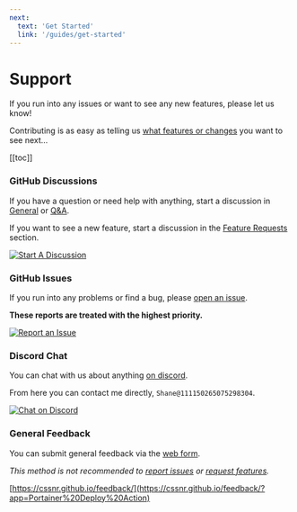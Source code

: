 ```yaml
---
next:
  text: 'Get Started'
  link: '/guides/get-started'
---
```


# Support

If you run into any issues or want to see any new features, please let us know!

Contributing is as easy as telling us [what features or changes](https://github.com/cssnr/portainer-stack-deploy-action/discussions/categories/feature-requests) you want to see next…

[[toc]]

### GitHub Discussions

If you have a question or need help with anything,
start a discussion in [General](https://github.com/cssnr/portainer-stack-deploy-action/discussions/categories/general)
or [Q&A](https://github.com/cssnr/portainer-stack-deploy-action/discussions/categories/q-a).

If you want to see a new feature, start a discussion in
the [Feature Requests](https://github.com/cssnr/portainer-stack-deploy-action/discussions/categories/feature-requests) section.

[![Start A Discussion](https://img.shields.io/badge/Start_A_Discussion-blue?style=for-the-badge&logo=github)](https://github.com/cssnr/portainer-stack-deploy-action/discussions)

### GitHub Issues

If you run into any problems or find a bug, please [open an issue](https://github.com/cssnr/portainer-stack-deploy-action/issues).

**These reports are treated with the highest priority.**

[![Report an Issue](https://img.shields.io/badge/Report_an_Issue-blue?style=for-the-badge&logo=github)](https://github.com/cssnr/portainer-stack-deploy-action/issues)

### Discord Chat

You can chat with us about anything [on discord](https://discord.gg/wXy6m2X8wY).

From here you can contact me directly, `Shane@111150265075298304`.

[![Chat on Discord](https://img.shields.io/badge/Chat_on_Discord-5865F2?style=for-the-badge&logo=discord&logoColor=white)](https://discord.gg/wXy6m2X8wY)

### General Feedback

You can submit general feedback via the [web form](https://cssnr.github.io/feedback/?app=Portainer%20Deploy%20Action).

_This method is not recommended to [report issues](https://github.com/cssnr/portainer-stack-deploy-action/issues) or [request features](https://github.com/cssnr/portainer-stack-deploy-action/discussions/categories/feature-requests)._

[https://cssnr.github.io/feedback/](https://cssnr.github.io/feedback/?app=Portainer%20Deploy%20Action)
